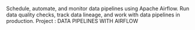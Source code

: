 Schedule, automate, and monitor data pipelines using Apache Airflow. Run data quality checks, track data lineage, and work with data pipelines in production.
Project : DATA PIPELINES WITH AIRFLOW
